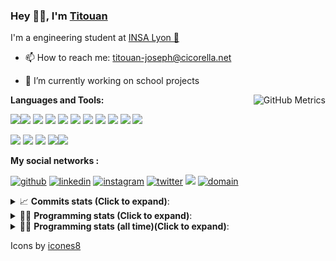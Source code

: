 <!--
**titouan-joseph/titouan-joseph** is a ✨ _special_ ✨ repository because its `README.md` (this file) appears on your GitHub profile.

Here are some ideas to get you started:

- 🔭 I’m currently working on ...
- 🌱 I’m currently learning ...
- 👯 I’m looking to collaborate on ...
- 🤔 I’m looking for help with ...
- 💬 Ask me about ...
- 📫 How to reach me: ...
- 😄 Pronouns: ...
- ⚡ Fun fact: ...
-->

### Hey 👋🏽, I'm [Titouan](https://github.com/Titouan-Joseph) 

I'm a engineering student at  [INSA Lyon 🦏](https://www.insa-lyon.fr/en/)

- 📫 How to reach me: [titouan-joseph@cicorella.net](mailto:titouan-joseph@cicorella.net)
- 🔭 I’m currently working on school projects


  <img align="right" alt="GitHub Metrics" src="https://metrics.lecoq.io/titouan-joseph" />

**Languages and Tools:**

[<img src="https://img.icons8.com/color/48/000000/python.png"/>]()[<img src="https://img.icons8.com/color/48/000000/java-coffee-cup-logo.png"/>]() [<img src="https://img.icons8.com/color/48/000000/c-programming.png"/>]() [<img src="https://img.icons8.com/color/48/000000/javascript.png"/>]() [<img src="https://img.icons8.com/color/48/000000/selenium-test-automation.png"/>]() [<img src="https://img.icons8.com/color/48/000000/git.png"/>]() [<img src="https://img.icons8.com/color/48/000000/console.png"/>]() [<img src="https://img.icons8.com/color/48/000000/android-os.png"/>]() [<img src="https://img.icons8.com/color/48/000000/pycharm.png"/>]() [<img src="https://img.icons8.com/color/48/000000/virtualbox.png"/>]() [<img src="https://img.icons8.com/color/48/000000/windows-10.png"/>]()

[<img src="https://img.icons8.com/color/48/000000/linux.png"/>]() [<img src="https://img.icons8.com/color/48/000000/nginx.png"/>]() [<img src="https://img.icons8.com/color/48/000000/raspberry-pi.png"/>]() [<img src="https://img.icons8.com/color/48/000000/docker.png"/>]()[<img src="https://img.icons8.com/color/48/000000/visual-studio-code-2019.png"/>]()

**My social networks :**

[<img src='https://img.icons8.com/fluent/48/000000/github.png' alt="github">](https://github.com/titouan-joseph)  [<img src='https://img.icons8.com/color/48/000000/linkedin.png' alt='linkedin'>](https://www.linkedin.com/in/titouan-joseph-revol/)  [<img src='https://img.icons8.com/color/48/000000/instagram-new.png' alt='instagram'>](https://www.instagram.com/tit_re/)  [<img src='https://img.icons8.com/color/48/000000/twitter.png' alt='twitter'>](https://twitter.com/josephrevol) [<img src="https://img.icons8.com/color/48/000000/facebook.png"/>](https://www.facebook.com/titre01) [<img src="https://img.icons8.com/fluent/48/000000/domain.png" alt="domain"/>](https://titouan-joseph.cicorella.net)

<details>
 <summary>📈 <b>Commits stats (Click to expand)</b>: </summary>
    <a href="https://sourcerer.io/titouan-joseph"><img src="https://img.shields.io/badge/Python-148%20commits-orange.svg" alt=""></a>
    <a href="https://sourcerer.io/titouan-joseph"><img src="https://img.shields.io/badge/Java-27%20commits-orange.svg" alt=""></a>
    <a href="https://sourcerer.io/titouan-joseph"><img src="https://img.shields.io/badge/C-23%20commits-orange.svg" alt=""></a>
    <a href="https://sourcerer.io/titouan-joseph"><img src="https://img.shields.io/badge/JavaScript-18%20commits-orange.svg" alt=""></a>
</details>


<details>
 <summary>👨‍💻 <b>Programming stats (Click to expand)</b>: </summary>
<!--START_SECTION:waka-->
![Code Time](http://img.shields.io/badge/Code%20Time-0%20secs-blue)

**🐱 My GitHub Data** 

> 🏆 135 Contributions in the Year 2022
 > 
> 📦 58.7 kB Used in GitHub's Storage 
 > 
> 🚫 Not Opted to Hire
 > 
> 📜 28 Public Repositories 
 > 
> 🔑 2 Private Repositories  
 > 
**I'm a Night 🦉** 

```text
🌞 Morning    90 commits     ███░░░░░░░░░░░░░░░░░░░░░░   14.83% 
🌆 Daytime    188 commits    ███████░░░░░░░░░░░░░░░░░░   30.97% 
🌃 Evening    294 commits    ████████████░░░░░░░░░░░░░   48.43% 
🌙 Night      35 commits     █░░░░░░░░░░░░░░░░░░░░░░░░   5.77%

```
📅 **I'm Most Productive on Tuesday** 

```text
Monday       103 commits    ████░░░░░░░░░░░░░░░░░░░░░   16.97% 
Tuesday      140 commits    █████░░░░░░░░░░░░░░░░░░░░   23.06% 
Wednesday    111 commits    ████░░░░░░░░░░░░░░░░░░░░░   18.29% 
Thursday     74 commits     ███░░░░░░░░░░░░░░░░░░░░░░   12.19% 
Friday       49 commits     ██░░░░░░░░░░░░░░░░░░░░░░░   8.07% 
Saturday     63 commits     ██░░░░░░░░░░░░░░░░░░░░░░░   10.38% 
Sunday       67 commits     ██░░░░░░░░░░░░░░░░░░░░░░░   11.04%

```


📊 **This Week I Spent My Time On** 

```text
⌚︎ Time Zone: Europe/Paris

💬 Programming Languages: 
TypeScript               4 hrs 2 mins        ████████░░░░░░░░░░░░░░░░░   34.48% 
Markdown                 2 hrs 45 mins       ██████░░░░░░░░░░░░░░░░░░░   23.57% 
Vue.js                   2 hrs 4 mins        ████░░░░░░░░░░░░░░░░░░░░░   17.72% 
Other                    1 hr 30 mins        ███░░░░░░░░░░░░░░░░░░░░░░   12.8% 
JavaScript               28 mins             █░░░░░░░░░░░░░░░░░░░░░░░░   4.07%

🔥 Editors: 
VS Code                  10 hrs 24 mins      ██████████████████████░░░   88.74% 
Bash                     1 hr 19 mins        ██░░░░░░░░░░░░░░░░░░░░░░░   11.26%

🐱‍💻 Projects: 
overbookd-mono           6 hrs 39 mins       ██████████████░░░░░░░░░░░   56.81% 
[CNS] Stage Titouan - Gen3 hrs 7 mins        ██████░░░░░░░░░░░░░░░░░░░   26.6% 
Terminal                 58 mins             ██░░░░░░░░░░░░░░░░░░░░░░░   8.25% 
test                     29 mins             █░░░░░░░░░░░░░░░░░░░░░░░░   4.24% 
Unknown Project          18 mins             ░░░░░░░░░░░░░░░░░░░░░░░░░   2.64%

💻 Operating System: 
Linux                    8 hrs 18 mins       █████████████████░░░░░░░░   70.77% 
Windows                  3 hrs 25 mins       ███████░░░░░░░░░░░░░░░░░░   29.23%

```

**I Mostly Code in Python** 

```text
Python                   19 repos            ██████████████░░░░░░░░░░░   55.88% 
JavaScript               4 repos             ███░░░░░░░░░░░░░░░░░░░░░░   11.76% 
HTML                     2 repos             █░░░░░░░░░░░░░░░░░░░░░░░░   5.88% 
C                        2 repos             █░░░░░░░░░░░░░░░░░░░░░░░░   5.88% 
MATLAB                   2 repos             █░░░░░░░░░░░░░░░░░░░░░░░░   5.88%

```



 Last Updated on 13/05/2022 14:11:47 UTC
<!--END_SECTION:waka-->

</details>

<details>
 <summary>👨‍💻 <b>Programming stats (all time)(Click to expand)</b>: </summary>
    <img src="https://wakatime.com/share/@titouan_joseph/b2dd01ab-0ae9-45a5-9065-5eef2a205b1c.svg">
    <img src="https://wakatime.com/share/@titouan_joseph/5ef9f0c5-69ff-452c-80a9-909df7152407.svg">
    <img src="https://wakatime.com/share/@titouan_joseph/3989b40d-e2ad-4aeb-8f15-b50171502a9a.svg">
</details>

Icons by [icones8](https://icones8.fr/)
